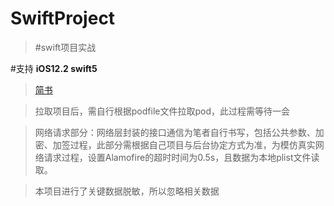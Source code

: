 # SwiftProject
> #swift项目实战

#支持
**iOS12.2  swift5** 

>[简书](https://www.jianshu.com/p/ac7e9959646f)

>拉取项目后，需自行根据podfile文件拉取pod，此过程需等待一会

>网络请求部分：网络层封装的接口通信为笔者自行书写，包括公共参数、加密、加签过程，此部分需根据自己项目与后台协定方式为准，为模仿真实网络请求过程，设置Alamofire的超时时间为0.5s，且数据为本地plist文件读取。

>本项目进行了关键数据脱敏，所以忽略相关数据



